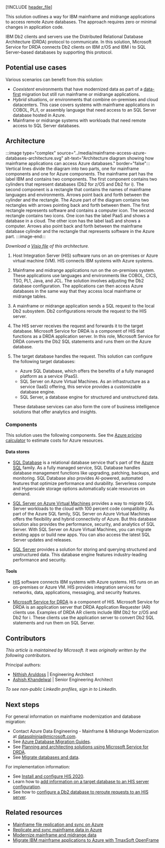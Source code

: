 [!INCLUDE [header_file](../../../includes/sol-idea-header.md)]

This solution outlines a way for IBM mainframe and midrange applications to access remote Azure databases. The approach requires zero or minimal changes in application code.

IBM Db2 clients and servers use the Distributed Relational Database Architecture (DRDA) protocol to communicate. In this solution, Microsoft Service for DRDA connects Db2 clients on IBM z/OS and IBM i to SQL Server–based databases by supporting this protocol.

## Potential use cases

Various scenarios can benefit from this solution:

- *Coexistent* environments that have modernized data as part of a [data-first][Five reasons a data-first strategy works] migration but still run mainframe or midrange applications.
- *Hybrid* situations, or environments that combine on-premises and cloud datacenters. This case covers systems with mainframe applications in COBOL, PL/I, or assembly language that need access to an SQL Server database hosted in Azure.
- Mainframe or midrange systems with workloads that need remote access to SQL Server databases.

## Architecture

:::image type="complex" source="../media/mainframe-access-azure-databases-architecture.svg" alt-text="Architecture diagram showing how mainframe applications can access Azure databases." border="false":::
   Vertical lines divide the diagram into two parts, one for mainframe components and one for Azure components. The mainframe part has the label IBM and contains two components. The first component contains two cylinders that represent databases (Db2 for z/OS and Db2 for i). The second component is a rectangle that contains the names of mainframe languages and environments. Arrows point back and forth between the cylinder and the rectangle. The Azure part of the diagram contains two rectangles with arrows pointing back and forth between them. The first rectangle represents software and contains a computer icon. The second rectangle contains two icons. One icon has the label PaaS and shows a database in a cloud. The other icon has the label IaaS and shows a computer. Arrows also point back and forth between the mainframe database cylinder and the rectangle that represents software in the Azure part.
:::image-end:::

*Download a [Visio file][Visio version of architecture diagram] of this architecture.*

1. Host Integration Server (HIS) software runs on an on-premises or Azure virtual machine (VM). HIS connects IBM systems with Azure systems.

1. Mainframe and midrange applications run on the on-premises system. These applications use languages and environments like COBOL, CICS, TSO, PL1, Java, and JCL. The solution involves adjusting the Db2 database configuration. The applications can then access Azure databases in the same way that they access local mainframe or midrange tables.

1. A mainframe or midrange application sends a SQL request to the local Db2 subsystem. Db2 configurations reroute the request to the HIS server.

1. The HIS server receives the request and forwards it to the target database. Microsoft Service for DRDA is a component of HIS that functions as a DRDA application server. In this role, Microsoft Service for DRDA converts the Db2 SQL statements and runs them on the Azure database.

1. The target database handles the request. This solution can configure the following target databases:

   - Azure SQL Database, which offers the benefits of a fully managed platform as a service (PaaS).
   - SQL Server on Azure Virtual Machines. As an infrastructure as a service (IaaS) offering, this service provides a customizable database engine.
   - SQL Server, a database engine for structured and unstructured data.

   These database services can also form the core of business intelligence solutions that offer analytics and insights.

### Components

This solution uses the following components. See the [Azure pricing calculator][Azure pricing calculator] to estimate costs for Azure resources.

#### Data stores

- [SQL Database][What is Azure SQL Database?] is a relational database service that's part of the [Azure SQL][What is Azure SQL?] family. As a fully managed service, SQL Database handles database management functions like upgrading, patching, backups, and monitoring. SQL Database also provides AI-powered, automated features that optimize performance and durability. Serverless compute and Hyperscale storage options automatically scale resources on demand.

- [SQL Server on Azure Virtual Machines][What is SQL Server on Azure Virtual Machines (Windows)] provides a way to migrate SQL Server workloads to the cloud with 100 percent code compatibility. As part of the Azure SQL family, SQL Server on Azure Virtual Machines offers the flexibility and hybrid connectivity of Azure. But this database solution also provides the performance, security, and analytics of SQL Server. With SQL Server on Azure Virtual Machines, you can migrate existing apps or build new apps. You can also access the latest SQL Server updates and releases.

- [SQL Server][SQL Server technical documentation] provides a solution for storing and querying structured and unstructured data. This database engine features industry-leading performance and security.

#### Tools

- [HIS][What is HIS] software connects IBM systems with Azure systems. HIS runs on an on-premises or Azure VM. HIS provides integration services for networks, data, applications, messaging, and security features.

- [Microsoft Service for DRDA][Microsoft Service for DRDA] is a component of HIS. Microsoft Service for DRDA is an application server that DRDA Application Requester (AR) clients use. Examples of DRDA AR clients include IBM Db2 for z/OS and Db2 for i. These clients use the application server to convert Db2 SQL statements and run them on SQL Server.

## Contributors

*This article is maintained by Microsoft. It was originally written by the following contributors.*

Principal authors:

- [Nithish Aruldoss](https://www.linkedin.com/in/nithish-aruldoss-b4035b2b/) | Engineering Architect
- [Ashish Khandelwal](https://www.linkedin.com/in/ashish-khandelwal-839a851a3/) | Senior Engineering Architect

*To see non-public LinkedIn profiles, sign in to LinkedIn.*

## Next steps

For general information on mainframe modernization and database migration:

- Contact Azure Data Engineering - Mainframe & Midrange Modernization at [datasqlninja@microsoft.com][Email address for information on mainframe modernization].
- See [Azure Database Migration Guides][Azure Database Migration Guides].
- See [Planning and architecting solutions using Microsoft Service for DRDA][Planning and Architecting Solutions Using Microsoft Service for DRDA].
- See [Migrate databases and data][Migrate databases and data].

For implementation information:

- See [Install and configure HIS 2020][Install and configure HIS 2020].
- Learn how to [add information on a target database to an HIS server configuration][Configuring SQL Server Connections].
- See how to [configure a Db2 database to reroute requests to an HIS server][Configuring DB2 for z-OS].

## Related resources

- [Mainframe file replication and sync on Azure][Mainframe file replication and sync on Azure]
- [Replicate and sync mainframe data in Azure][Replicate and sync mainframe data in Azure]
- [Modernize mainframe and midrange data][Modernize mainframe and midrange data]
- [Migrate IBM mainframe applications to Azure with TmaxSoft OpenFrame][Migrate IBM mainframe applications to Azure with TmaxSoft OpenFrame]

[Azure Database Migration Guides]: /data-migration
[Azure pricing calculator]: https://azure.microsoft.com/pricing/calculator
[Configuring DB2 for z-OS]: /host-integration-server/core/configuring-db2-for-z-os
[Configuring SQL Server Connections]: /host-integration-server/core/configuring-sql-server-connections
[Email address for information on mainframe modernization]: mailto:datasqlninja@microsoft.com
[Five reasons a data-first strategy works]: http://www.enterpriseappstoday.com/data-management/5-reasons-a-data-first-strategy-works.html
[Install and configure HIS 2020]: /host-integration-server/install-and-config-guides/installing-his-2020
[Mainframe file replication and sync on Azure]: ./mainframe-azure-file-replication.yml
[Microsoft Service for DRDA]: /host-integration-server/what-is-his#Data
[Migrate databases and data]: /azure/cloud-adoption-framework/infrastructure/mainframe-migration/application-strategies#migrate-databases-and-data
[Migrate IBM mainframe applications to Azure with TmaxSoft OpenFrame]: ./migrate-mainframe-apps-with-tmaxsoft-openframe.yml
[Modernize mainframe and midrange data]: /azure/architecture/example-scenario/mainframe/modernize-mainframe-data-to-azure
[Planning and Architecting Solutions Using Microsoft Service for DRDA]: /host-integration-server/core/planning-and-architecting-solutions-using-microsoft-service-for-drda
[Replicate and sync mainframe data in Azure]: ../../reference-architectures/migration/sync-mainframe-data-with-azure.yml
[SQL Server technical documentation]: /sql/sql-server
[Visio version of architecture diagram]: https://arch-center.azureedge.net/mainframe-access-azure-databases-architecture.vsdx
[What is Azure SQL Database?]: /azure/azure-sql/database/sql-database-paas-overview
[What is Azure SQL?]: /azure/azure-sql/azure-sql-iaas-vs-paas-what-is-overview
[What is HIS]: /host-integration-server/what-is-his
[What is SQL Server on Azure Virtual Machines (Windows)]: /azure/azure-sql/virtual-machines/windows/sql-server-on-azure-vm-iaas-what-is-overview